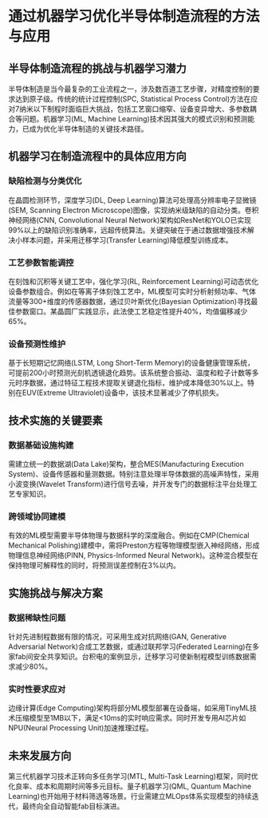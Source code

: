 # 通过机器学习优化半导体制造流程的方法与应用

## 半导体制造流程的挑战与机器学习潜力

半导体制造是当今最复杂的工业流程之一，涉及数百道工艺步骤，对精度控制的要求达到原子级。传统的统计过程控制(SPC, Statistical Process Control)方法在应对7纳米以下制程时面临巨大挑战，包括工艺窗口缩窄、设备变异增大、多参数耦合等问题。机器学习(ML, Machine Learning)技术因其强大的模式识别和预测能力，已成为优化半导体制造的关键技术路径。

## 机器学习在制造流程中的具体应用方向

### 缺陷检测与分类优化
在晶圆检测环节，深度学习(DL, Deep Learning)算法可处理高分辨率电子显微镜(SEM, Scanning Electron Microscope)图像，实现纳米级缺陷的自动分类。卷积神经网络(CNN, Convolutional Neural Network)架构如ResNet和YOLO已实现99%以上的缺陷识别准确率，远超传统算法。关键突破在于通过数据增强技术解决小样本问题，并采用迁移学习(Transfer Learning)降低模型训练成本。

### 工艺参数智能调控
在刻蚀和沉积等关键工艺中，强化学习(RL, Reinforcement Learning)可动态优化设备参数组合。例如在等离子体刻蚀工艺中，ML模型可实时分析射频功率、气体流量等300+维度的传感器数据，通过贝叶斯优化(Bayesian Optimization)寻找最佳参数窗口。某晶圆厂实践显示，此法使工艺稳定性提升40%，均值偏移减少65%。

### 设备预测性维护
基于长短期记忆网络(LSTM, Long Short-Term Memory)的设备健康管理系统，可提前200小时预测光刻机透镜退化趋势。该系统整合振动、温度和粒子计数等多元时序数据，通过特征工程技术提取关键退化指标，维护成本降低30%以上。特别在EUV(Extreme Ultraviolet)设备中，该技术显著减少了停机损失。

## 技术实施的关键要素

### 数据基础设施构建
需建立统一的数据湖(Data Lake)架构，整合MES(Manufacturing Execution System)、设备传感器和量测数据。特别注意处理半导体数据的高噪声特性，采用小波变换(Wavelet Transform)进行信号去噪，并开发专门的数据标注平台处理工艺专家知识。

### 跨领域协同建模
有效的ML模型需要半导体物理与数据科学的深度融合。例如在CMP(Chemical Mechanical Polishing)建模中，需将Preston方程等物理模型嵌入神经网络，形成物理信息神经网络(PINN, Physics-Informed Neural Network)。这种混合模型在保持物理可解释性的同时，将预测误差控制在3%以内。

## 实施挑战与解决方案

### 数据稀缺性问题
针对先进制程数据有限的情况，可采用生成对抗网络(GAN, Generative Adversarial Network)合成工艺数据，或通过联邦学习(Federated Learning)在多家fab间安全共享知识。台积电的案例显示，迁移学习可使新制程模型训练数据需求减少80%。

### 实时性要求应对
边缘计算(Edge Computing)架构将部分ML模型部署在设备端，如采用TinyML技术压缩模型至1MB以下，满足<10ms的实时响应需求。同时开发专用AI芯片如NPU(Neural Processing Unit)加速推理过程。

## 未来发展方向
第三代机器学习技术正转向多任务学习(MTL, Multi-Task Learning)框架，同时优化良率、成本和周期时间等多元目标。量子机器学习(QML, Quantum Machine Learning)也开始用于材料筛选等场景。行业需建立MLOps体系实现模型的持续迭代，最终向全自动智能fab目标演进。